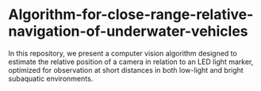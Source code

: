 # Algorithm-for-close-range-relative-navigation-of-underwater-vehicles
In this repository, we present a computer vision algorithm designed to estimate the relative position of a camera in relation to an LED light marker, optimized for observation at short distances in both low-light and bright subaquatic environments.
